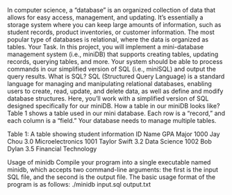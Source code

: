  In computer science, a “database” is an organized collection of data that allows for easy access,
 management, and updating. It’s essentially a storage system where you can keep large amounts of
 information, such as student records, product inventories, or customer information. The most
 popular type of databases is relational, where the data is organized as tables.
 Your Task. In this project, you will implement a mini-database management system (i.e.,
 miniDB) that supports creating tables, updating records, querying tables, and more. Your system
 should be able to process commands in our simplified version of SQL (i.e., miniSQL) and
 output the query results.
 What is SQL? SQL (Structured Query Language) is a standard language for managing and
 manipulating relational databases, enabling users to create, read, update, and delete data, as well
 as define and modify database structures. Here, you’ll work with a simplified version of SQL
 designed specifically for our miniDB.
 How a table in our miniDB looks like? Table 1 shows a table used in our mini database.
 Each row is a “record,” and each column is a “field.” Your database needs to manage multiple
 tables.
 
 Table 1: A table showing student information
 ID Name GPA Major
 1000 Jay Chou 3.0  Microelectronics
 1001 Taylor Swift 3.2  Data Science
 1002 Bob Dylan 3.5 Financial Technology
 
 Usage of minidb Compile your program into a single executable named minidb, which accepts
 two command-line arguments: the first is the input SQL file, and the second is the output file.
 The basic usage format of the program is as follows:
 ./minidb input.sql output.txt
